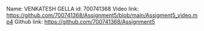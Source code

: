 Name: VENKATESH GELLA id: 700741368 
Video link: https://github.com/700741368/Assignment5/blob/main/Assigment5_video.mp4
Github link: https://github.com/700741368/Assignment5
